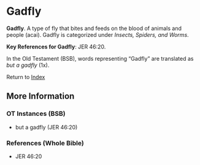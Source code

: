 # Gadfly
**Gadfly**. 
A type of fly that bites and feeds on the blood of animals and people (acai). 
Gadfly is categorized under _Insects, Spiders, and Worms_. 


**Key References for Gadfly**: 
JER 46:20. 


In the Old Testament (BSB), words representing “Gadfly” are translated as 
*but a gadfly* (1x). 




Return to [Index](00-Index.md)

## More Information

### OT Instances (BSB)

* but a gadfly (JER 46:20)



### References (Whole Bible)

* JER 46:20



